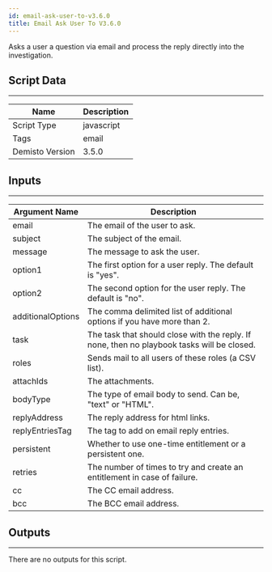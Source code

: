 ```yaml
---
id: email-ask-user-to-v3.6.0
title: Email Ask User To V3.6.0
---
```


Asks a user a question via email and process the reply directly into the investigation.

## Script Data
---

| **Name** | **Description** |
| --- | --- |
| Script Type | javascript |
| Tags | email |
| Demisto Version | 3.5.0 |

## Inputs
---

| **Argument Name** | **Description** |
| --- | --- |
| email | The email of the user to ask. |
| subject | The subject of the email. |
| message | The message to ask the user. |
| option1 | The first option for a user reply. The default is "yes". |
| option2 | The second option for the user reply. The default is "no". |
| additionalOptions | The comma delimited list of additional options if you have more than 2. |
| task | The task that should close with the reply. If none, then no playbook tasks will be closed. |
| roles | Sends mail to all users of these roles (a CSV list). |
| attachIds | The attachments. |
| bodyType | The type of email body to send. Can be, "text" or "HTML". |
| replyAddress | The reply address for html links. |
| replyEntriesTag | The tag to add on email reply entries. |
| persistent | Whether to use one-time entitlement or a persistent one. |
| retries | The number of times to try and create an entitlement in case of failure. |
| cc | The CC email address. |
| bcc | The BCC email address. |

## Outputs
---
There are no outputs for this script.

